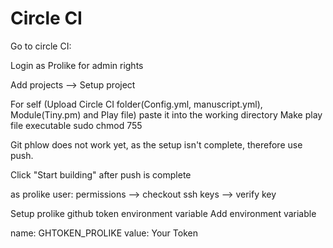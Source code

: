 # Circle CI

Go to circle CI:

Login as Prolike for admin rights

Add projects --> Setup project

For self (Upload Circle CI folder(Config.yml, manuscript.yml), Module(Tiny.pm) and Play file)
paste it into the working directory
Make play file executable sudo chmod 755 

Git phlow does not work yet, as the setup isn't complete, therefore use push.

Click "Start building" after push is complete

as prolike user: permissions --> checkout ssh keys --> verify key

Setup prolike github token environment variable
Add environment variable

name: GHTOKEN_PROLIKE
value: Your Token

